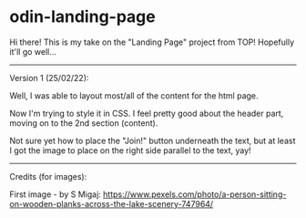 # odin-landing-page

Hi there! This is my take on the "Landing Page" project from TOP! Hopefully it'll go well...

---

Version 1 (25/02/22):

Well, I was able to layout most/all of the content for the html page.

Now I'm trying to style it in CSS. I feel pretty good about the header part, moving on to the 2nd section (content).

Not sure yet how to place the "Join!" button underneath the text, but at least I got the image to place on the right side parallel to the text, yay!

---

Credits (for images):

First image - by S Migaj:
https://www.pexels.com/photo/a-person-sitting-on-wooden-planks-across-the-lake-scenery-747964/
